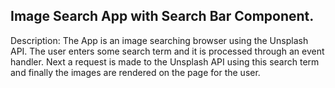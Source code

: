 ## Image Search App with Search Bar Component.
Description: The App is an image searching browser using the Unsplash API. The user enters some search term and it is processed through an event handler. Next a request is made to the Unsplash API using this search term and finally the images are rendered on the page for the user. 
